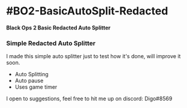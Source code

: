 <h1>#BO2-BasicAutoSplit-Redacted</h1>
<p><b>Black Ops 2 Basic Redacted Auto Splitter</b></p>

<h3>Simple Redacted Auto Splitter</h3>

I made this simple auto splitter just to test how it's done, will improve it soon.

* Auto Splitting
* Auto pause
* Uses game timer

I open to suggestions, feel free to hit me up on discord: Digo#8569
